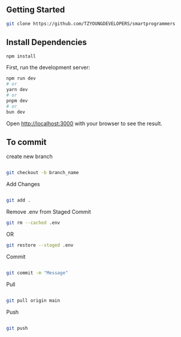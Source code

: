 
## Getting Started
```bash
git clone https://github.com/TZYOUNGDEVELOPERS/smartprogrammers

```
## Install Dependencies
```bash
npm install
```
First, run the development server:

```bash
npm run dev
# or
yarn dev
# or
pnpm dev
# or
bun dev
```

Open [http://localhost:3000](http://localhost:3000) with your browser to see the result.


## To commit
 create new branch

 ```bash

 git checkout -b branch_name

 ```

 Add Changes

 ```bash

 git add .

 ```
Remove .env from Staged Commit
```bash
git rm --cached .env
```

OR

```bash
git restore --staged .env
``` 

 Commit

 ```bash

 git commit -m "Message"

 ```

 Pull

 ```bash

 git pull origin main

 ```

 Push

 ```bash

 git push

 ```